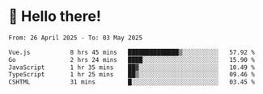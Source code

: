 # 👋 Hello there!

<!--START_SECTION:waka-->

```txt
From: 26 April 2025 - To: 03 May 2025

Vue.js           8 hrs 45 mins   ██████████████▒░░░░░░░░░░   57.92 %
Go               2 hrs 24 mins   ████░░░░░░░░░░░░░░░░░░░░░   15.90 %
JavaScript       1 hr 35 mins    ██▓░░░░░░░░░░░░░░░░░░░░░░   10.49 %
TypeScript       1 hr 25 mins    ██▒░░░░░░░░░░░░░░░░░░░░░░   09.46 %
CSHTML           31 mins         █░░░░░░░░░░░░░░░░░░░░░░░░   03.45 %
```

<!--END_SECTION:waka-->
